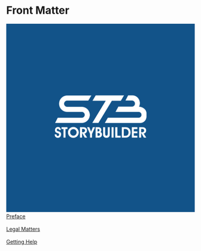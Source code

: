 # Front Matter #
![](StoryBuilder.png)
[Preface](Preface.md) <br/><br/>
[Legal Matters](Legal_Matters.md) <br/><br/>
[Getting Help](Getting_Help.md) <br/><br/>
